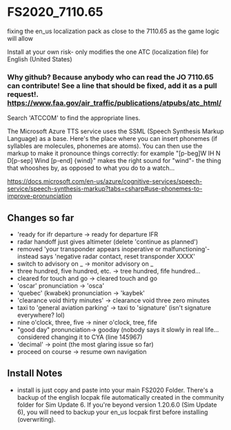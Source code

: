 # FS2020_7110.65
fixing the en_us localization pack as close to the 7110.65 as the game logic will allow

Install at your own risk- only modifies the one ATC (localization file) for English (United States)

### Why github? Because anybody who can read the JO 7110.65 can contribute! See a line that should be fixed, add it as a pull request!. https://www.faa.gov/air_traffic/publications/atpubs/atc_html/

Search 'ATCCOM' to find the appropriate lines.

The Microsoft Azure TTS service uses the SSML (Speech Synthesis Markup Language) as a base. Here's the place where you can insert phonemes (if syllables are molecules, phonemes are atoms). You can then use the markup to make it pronounce things correctly: for example "[p-beg]W IH N D[p-sep] Wind [p-end] {wind}" makes the right sound for "wind"- the thing that whooshes by, as opposed to what you do to a watch...

https://docs.microsoft.com/en-us/azure/cognitive-services/speech-service/speech-synthesis-markup?tabs=csharp#use-phonemes-to-improve-pronunciation

## Changes so far
- 'ready for ifr departure -> ready for departure IFR
- radar handoff just gives altimeter (delete 'continue as planned')
- removed 'your transponder appears inoperative or malfunctioning'- instead says 'negative radar contact, reset transponder XXXX'
- switch to advisory on _ -> monitor advisory on _
- three hundred, five hundred, etc. -> tree hundred, fife hundred...
- cleared for touch and go -> cleared touch and go
- 'oscar' pronunciation -> 'osca'
- 'quebec' (kwabek) pronunciation -> 'kaybek'
- 'clearance void thirty minutes' -> clearance void three zero minutes
- taxi to 'general aviation parking' -> taxi to 'signature' (isn't signature everywhere? lol)
- nine o'clock, three, five -> niner o'clock, tree, fife
- "good day" pronunciation-> gooday (nobody says it slowly in real life... considered changing it to CYA (line 145967)
- 'decimal' -> point (the most glaring issue so far)
- proceed on course -> resume own navigation

## Install Notes
- install is just copy and paste into your main FS2020 Folder. There's a backup of the english locpak file automatically created in the community folder for Sim Update 6. If you're beyond version 1.20.6.0 (Sim Update 6), you will need to backup your en_us locpak first before installing (overwriting).
